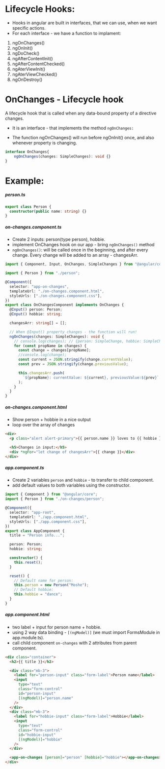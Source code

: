 # Lifecycle Hooks:

- Hooks in angular are built in interfaces, that we can use, when we want specific actions.
- For each interface - we have a function to implament:

1. ngOnChanges()
2. ngOnInit()
3. ngDoCheck()
4. ngAfterContentInit()
5. ngAfterContentChecked()
6. ngAterViewInit()
7. ngAterViewChecked()
8. ngOnDestroy()

# OnChanges - Lifecycle hook

A lifecycle hook that is called when any data-bound property of a directive changes.

- It is an interface - that implements the method `ngOnChanges:`

- The function ngOnChanges() will run before ngOnInit() once, and also whenever property is changing.

```ts
interface OnChanges{
    ngOnChanges(changes: SimpleChanges): void {}
}
```

# Example:

##### person.ts

```ts
export class Person {
  constructor(public name: string) {}
}
```

##### on-changes.component.ts

- Create 2 inputs: person(type person), hobbie.
- implement OnChanges hook on our app - bring `ngOnChanges()` method
- `ngOnChanges()`: will be called once in the beginning, and after every change. Every change will be added to an array - changesArr.

```ts
import { Component, Input, OnChanges, SimpleChanges } from "@angular/core";

import { Person } from "./person";

@Component({
  selector: "app-on-changes",
  templateUrl: "./on-changes.component.html",
  styleUrls: ["./on-changes.component.css"],
})
export class OnChangesComponent implements OnChanges {
  @Input() person: Person;
  @Input() hobbie: string;

  changesArr: string[] = [];

  // When @Input() property changes - the function will run!
  ngOnChanges(changes: SimpleChanges): void {
    // console.log(changes); // {person: SimpleChange, hobbie: SimpleChange}
    for (const propName in changes) {
      const change = changes[propName];
      //console.log(change);
      const current = JSON.stringify(change.currentValue);
      const prev = JSON.stringify(change.previousValue);

      this.changesArr.push(
        `${propName}: currentValue: ${current}, previousValue:${prev}`
      );
    }
  }
}
```

##### on-changes.component.html

- Show person + hobbie in a nice output
- loop over the array of changes

```html
<div>
  <p class="alert alert-primary">{{ person.name }} loves to {{ hobbie }}</p>

  <h5>Changes in input:</h5>
  <div *ngFor="let change of changesArr">{{ change }}</div>
</div>
```

##### app.component.ts

- Create 2 variables `person` and `hobbie` - to transfer to child component.
- add default values to both variables using the constructor.

```ts
import { Component } from "@angular/core";
import { Person } from "./on-changes/person";

@Component({
  selector: "app-root",
  templateUrl: "./app.component.html",
  styleUrls: ["./app.component.css"],
})
export class AppComponent {
  title = "Person info...";

  person: Person;
  hobbie: string;

  constructor() {
    this.reset();
  }

  reset() {
    // Default name for person:
    this.person = new Person("Moshe");
    // Default hobbie:
    this.hobbie = "dance";
  }
}
```

##### app.component.html

- two label + input for person name + hobbie.
- using 2 way data binding - `[(ngModel)]` (we must import FormsModule in app.module.ts).
- call child component `on-changes` with 2 attributes from parent component.

```html
<div class="container">
  <h2>{{ title }}</h2>

  <div class="mb-3">
    <label for="person-input" class="form-label">Person name</label>
    <input
      type="text"
      class="form-control"
      id="person-input"
      [(ngModel)]="person.name"
    />
  </div>
  <div class="mb-3">
    <label for="hobbie-input" class="form-label">Hobbie</label>
    <input
      type="text"
      class="form-control"
      id="hobbie-input"
      [(ngModel)]="hobbie"
    />
  </div>

  <app-on-changes [person]="person" [hobbie]="hobbie"></app-on-changes>
</div>
```
